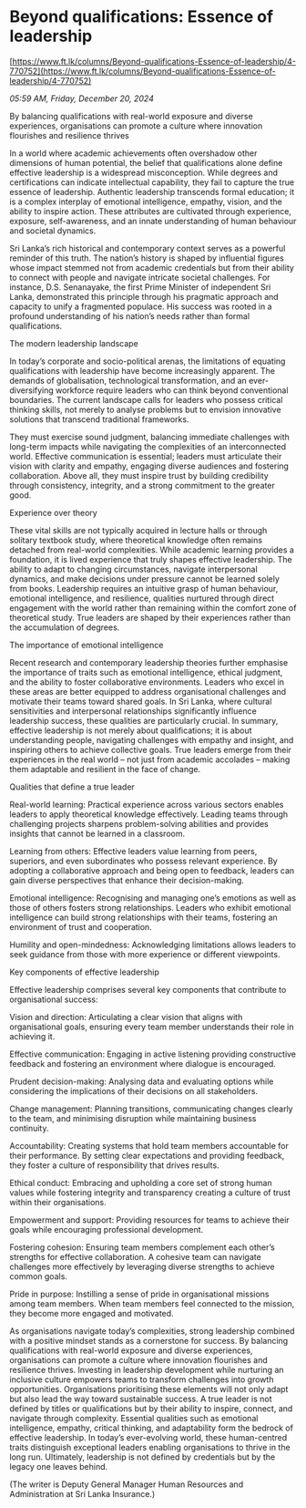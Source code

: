 # Beyond qualifications: Essence of leadership

[https://www.ft.lk/columns/Beyond-qualifications-Essence-of-leadership/4-770752](https://www.ft.lk/columns/Beyond-qualifications-Essence-of-leadership/4-770752)

*05:59 AM, Friday, December 20, 2024*

By balancing qualifications with real-world exposure and diverse experiences, organisations can promote a culture where innovation flourishes and resilience thrives

In a world where academic achievements often overshadow other dimensions of human potential, the belief that qualifications alone define effective leadership is a widespread misconception. While degrees and certifications can indicate intellectual capability, they fail to capture the true essence of leadership. Authentic leadership transcends formal education; it is a complex interplay of emotional intelligence, empathy, vision, and the ability to inspire action. These attributes are cultivated through experience, exposure, self-awareness, and an innate understanding of human behaviour and societal dynamics.

Sri Lanka’s rich historical and contemporary context serves as a powerful reminder of this truth. The nation’s history is shaped by influential figures whose impact stemmed not from academic credentials but from their ability to connect with people and navigate intricate societal challenges. For instance, D.S. Senanayake, the first Prime Minister of independent Sri Lanka, demonstrated this principle through his pragmatic approach and capacity to unify a fragmented populace. His success was rooted in a profound understanding of his nation’s needs rather than formal qualifications.

The modern leadership landscape

In today’s corporate and socio-political arenas, the limitations of equating qualifications with leadership have become increasingly apparent. The demands of globalisation, technological transformation, and an ever-diversifying workforce require leaders who can think beyond conventional boundaries. The current landscape calls for leaders who possess critical thinking skills, not merely to analyse problems but to envision innovative solutions that transcend traditional frameworks.

They must exercise sound judgment, balancing immediate challenges with long-term impacts while navigating the complexities of an interconnected world. Effective communication is essential; leaders must articulate their vision with clarity and empathy, engaging diverse audiences and fostering collaboration. Above all, they must inspire trust by building credibility through consistency, integrity, and a strong commitment to the greater good.

Experience over theory

These vital skills are not typically acquired in lecture halls or through solitary textbook study, where theoretical knowledge often remains detached from real-world complexities. While academic learning provides a foundation, it is lived experience that truly shapes effective leadership. The ability to adapt to changing circumstances, navigate interpersonal dynamics, and make decisions under pressure cannot be learned solely from books. Leadership requires an intuitive grasp of human behaviour, emotional intelligence, and resilience, qualities nurtured through direct engagement with the world rather than remaining within the comfort zone of theoretical study. True leaders are shaped by their experiences rather than the accumulation of degrees.

The importance of emotional intelligence

Recent research and contemporary leadership theories further emphasise the importance of traits such as emotional intelligence, ethical judgment, and the ability to foster collaborative environments. Leaders who excel in these areas are better equipped to address organisational challenges and motivate their teams toward shared goals. In Sri Lanka, where cultural sensitivities and interpersonal relationships significantly influence leadership success, these qualities are particularly crucial. In summary, effective leadership is not merely about qualifications; it is about understanding people, navigating challenges with empathy and insight, and inspiring others to achieve collective goals. True leaders emerge from their experiences in the real world – not just from academic accolades – making them adaptable and resilient in the face of change.

Qualities that define a true leader

Real-world learning: Practical experience across various sectors enables leaders to apply theoretical knowledge effectively. Leading teams through challenging projects sharpens problem-solving abilities and provides insights that cannot be learned in a classroom.

Learning from others: Effective leaders value learning from peers, superiors, and even subordinates who possess relevant experience. By adopting a collaborative approach and being open to feedback, leaders can gain diverse perspectives that enhance their decision-making.

Emotional intelligence: Recognising and managing one’s emotions as well as those of others fosters strong relationships. Leaders who exhibit emotional intelligence can build strong relationships with their teams, fostering an environment of trust and cooperation.

Humility and open-mindedness: Acknowledging limitations allows leaders to seek guidance from those with more experience or different viewpoints.

Key components of effective leadership

Effective leadership comprises several key components that contribute to organisational success:

Vision and direction: Articulating a clear vision that aligns with organisational goals, ensuring every team member understands their role in achieving it.

Effective communication: Engaging in active listening providing constructive feedback and fostering an environment where dialogue is encouraged.

Prudent decision-making: Analysing data and evaluating options while considering the implications of their decisions on all stakeholders.

Change management: Planning transitions, communicating changes clearly to the team, and minimising disruption while maintaining business continuity.

Accountability: Creating systems that hold team members accountable for their performance. By setting clear expectations and providing feedback, they foster a culture of responsibility that drives results.

Ethical conduct: Embracing and upholding a core set of strong human values while fostering integrity and transparency creating a culture of trust within their organisations.

Empowerment and support: Providing resources for teams to achieve their goals while encouraging professional development.

Fostering cohesion: Ensuring team members complement each other’s strengths for effective collaboration. A cohesive team can navigate challenges more effectively by leveraging diverse strengths to achieve common goals.

Pride in purpose: Instilling a sense of pride in organisational missions among team members. When team members feel connected to the mission, they become more engaged and motivated.

As organisations navigate today’s complexities, strong leadership combined with a positive mindset stands as a cornerstone for success. By balancing qualifications with real-world exposure and diverse experiences, organisations can promote a culture where innovation flourishes and resilience thrives. Investing in leadership development while nurturing an inclusive culture empowers teams to transform challenges into growth opportunities. Organisations prioritising these elements will not only adapt but also lead the way toward sustainable success. A true leader is not defined by titles or qualifications but by their ability to inspire, connect, and navigate through complexity. Essential qualities such as emotional intelligence, empathy, critical thinking, and adaptability form the bedrock of effective leadership. In today’s ever-evolving world, these human-centred traits distinguish exceptional leaders enabling organisations to thrive in the long run. Ultimately, leadership is not defined by credentials but by the legacy one leaves behind.

(The writer is Deputy General Manager Human Resources and Administration at Sri Lanka Insurance.)

